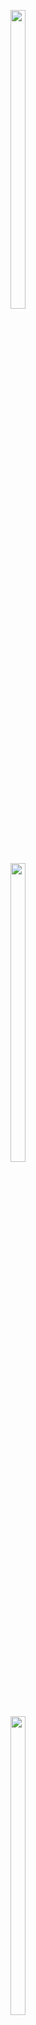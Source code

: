 
<p>
   <img src="https://github.com/Krupaparmar30/e_commerce_Jawellry_application2/assets/149374671/99e4a089-3b1c-422e-ae21-54e9abf5d369"width=22% height=35%><br>
   <img src="https://github.com/Krupaparmar30/e_commerce_Jawellry_application2/assets/149374671/60f1ada2-5ae6-473c-af75-691c2769b89d"width=22% height=35%><br>
   <img src="https://github.com/Krupaparmar30/e_commerce_Jawellry_application2/assets/149374671/b9ebbce2-6e2e-44fd-8dae-a823c2d38ccf"width=22% height=35%><br>
   <img src="https://github.com/Krupaparmar30/e_commerce_Jawellry_application2/assets/149374671/0b61fdaa-9af2-4406-84d4-7823a833ee5a"width=22% height=35%><br>
   <img src="https://github.com/Krupaparmar30/e_commerce_Jawellry_application2/assets/149374671/544b2a93-38d7-4bbb-8100-61e690c3f87f"width=22% height=35%><br>
   <img src="https://github.com/Krupaparmar30/e_commerce_Jawellry_application2/assets/149374671/d4b90a71-aeec-4dbb-87d3-3feca1b3e861"width=22% height=35%><br>
   <img src="https://github.com/Krupaparmar30/e_commerce_Jawellry_application2/assets/149374671/8397e050-52ff-498c-83f4-a911647d665c"width=22% height=35%><br>








</p>

A new Flutter project.

## Getting Started

This project is a starting point for a Flutter application.

A few resources to get you started if this is your first Flutter project:

- [Lab: Write your first Flutter app](https://docs.flutter.dev/get-started/codelab)
- [Cookbook: Useful Flutter samples](https://docs.flutter.dev/cookbook)

For help getting started with Flutter development, view the
[online documentation](https://docs.flutter.dev/), which offers tutorials,
samples, guidance on mobile development, and a full API reference.
